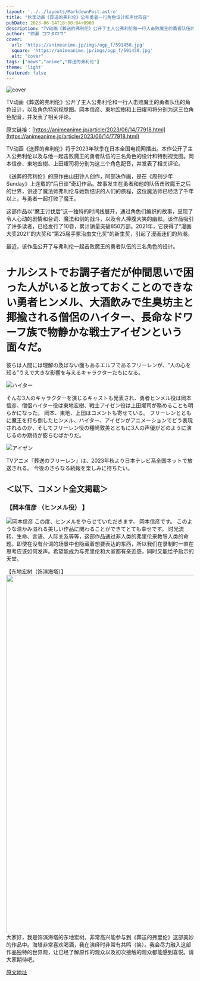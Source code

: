 ```yaml
---
layout: '../../layouts/MarkdownPost.astro'
title: "秋季动画《葬送的弗利伦》公布勇者一行角色设计和声优阵容"
pubDate: 2023-06-14T18:00:04+0900
description: "TV动画《葬送的弗利伦》公开了主人公弗利伦和一行人击败魔王的勇者队伍的角色设计，以及角色特别视觉图。岡本信彦、東地宏樹和上田燿司将分别为这三位角色配音，并发表了相关评论。"
author: "仲瀬 コウタロウ"
cover:
  url: 'https://animeanime.jp/imgs/ogp_f/591450.jpg'
  square: 'https://animeanime.jp/imgs/ogp_f/591450.jpg'
  alt: "cover"
tags: ["news","anime","葬送的弗利伦"]
theme: 'light'
featured: false
---
```


![cover](https://animeanime.jp/imgs/ogp_f/591450.jpg)

TV动画《葬送的弗利伦》公开了主人公弗利伦和一行人击败魔王的勇者队伍的角色设计，以及角色特别视觉图。岡本信彦、東地宏樹和上田燿司将分别为这三位角色配音，并发表了相关评论。

原文链接：[https://animeanime.jp/article/2023/06/14/77918.html](https://animeanime.jp/article/2023/06/14/77918.html)

TV动画《送葬的弗利伦》将于2023年秋季在日本全国电视网播出。本作公开了主人公弗利伦以及与他一起击败魔王的勇者队伍的三名角色的设计和特别视觉图。岡本信彦、東地宏樹、上田燿司将分别为这三个角色配音，并发表了相关评论。

《送葬的弗利伦》的原作由山田钟人创作，阿部决作画，是在《周刊少年Sunday》上连载的“后日谈”奇幻作品。故事发生在勇者和他的队伍击败魔王之后的世界，讲述了魔法师弗利伦与她新结识的人们的旅程，这位魔法师已经活了千年以上，与勇者一起打败了魔王。

这部作品以“魔王讨伐后”这一独特的时间线展开，通过角色们编织的故事，呈现了令人心动的剧情和台词、魔法和剑的战斗，以及令人捧腹大笑的幽默。该作品吸引了许多读者，已经发行了10卷，累计销量突破850万部。2021年，它获得了“漫画大奖2021”的大奖和“第25届手冢治虫文化奖”的新生奖，引起了漫画迷们的热潮。

最近，该作品公开了与弗利伦一起击败魔王的勇者队伍的三名角色的设计。
# ナルシストでお調子者だが仲間思いで困った人がいると放っておくことのできない勇者ヒンメル、大酒飲みで生臭坊主と揶揄される僧侶のハイター、長命なドワーフ族で物静かな戦士アイゼンという面々だ。

彼らは人間には理解の及ばない面もあるエルフであるフリーレンが、“人の心を知る”うえで大きな影響を与えるキャラクターたちになる。

![ハイター](https://animeanime.jp/imgs/zoom/591453.jpg)

そんな3人のキャラクターを演じるキャストも発表され、勇者ヒンメル役は岡本信彦、僧侶ハイター役は東地宏樹、戦士アイゼン役は上田燿司が務めることも明らかになった。 岡本、東地、上田はコメントも寄せている。 フリーレンとともに魔王を打ち倒したヒンメル、ハイター、アイゼンがアニメーションでどう表現されるのか、そしてフリーレン役の種崎敦美とともに3人の声優がどのように演じるのか期待が膨らむばかりだ。

![アイゼン](https://animeanime.jp/imgs/zoom/591449.jpg)

TVアニメ『葬送のフリーレン』は、2023年秋より日本テレビ系全国ネットで放送される。 今後のさらなる続報を楽しみに待ちたい。

## ＜以下、コメント全文掲載＞

### 【岡本信彦 （ヒンメル役） 】
![岡本信彦](https://animeanime.jp/imgs/zoom/591451.jpg)
この度、ヒンメルをやらせていただきます。 岡本信彦です。 このような温かみ溢れる美しい作品に関わることができてとても幸せです。
时光流转、生命、言语、人际关系等等，这部作品通过非人类的弗里伦来教导人类的命题。即使在没有台词的场景中也隐藏着想要表达的东西，所以我们在录制时一直在思考应该如何发声。希望能成为与弗里伦和大家都有亲近感，同时又能给予启示的天堂。 

【东地宏树（饰演海塔）】
<img src="https://animeanime.jp/imgs/zoom/591447.jpg" class="inline-article-image" width="640" height="960">
大家好，我是饰演海塔的东地宏树。非常高兴能参与到《葬送的弗里伦》这部美妙的作品中。海塔非常喜欢喝酒，我在演绎时非常有共鸣（笑）。我会尽力融入这部作品独特的世界观，让已经了解原作的观众以及初次接触的观众都能感到喜悦。请大家期待吧。

  [原文地址](https://animeanime.jp/article/2023/06/14/77918.html)